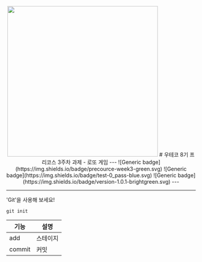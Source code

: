 
<p align = center>
  <img src="https://github.com/user-attachments/assets/8ea2104b-2e3c-4333-9f69-d641057ca8e0"width="400px")
    </p>
# 우테코 8기 프리코스 3주차 과제 - 로또 게임
---
![Generic badge](https://img.shields.io/badge/precource-week3-green.svg)
![Generic badge](https://img.shields.io/badge/test-0_pass-blue.svg)
![Generic badge](https://img.shields.io/badge/version-1.0.1-brightgreen.svg)
---



---
'Git'을 사용해 보세요!
```
git init
```
|기능|설명|
|---|---|
|add|스테이지|
|commit|커밋|
